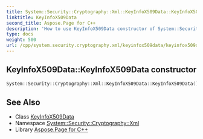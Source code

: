 ```yaml
---
title: System::Security::Cryptography::Xml::KeyInfoX509Data::KeyInfoX509Data constructor
linktitle: KeyInfoX509Data
second_title: Aspose.Page for C++
description: 'How to use KeyInfoX509Data constructor of System::Security::Cryptography::Xml::KeyInfoX509Data class in C++.'
type: docs
weight: 500
url: /cpp/system.security.cryptography.xml/keyinfox509data/keyinfox509data/
---
```

## KeyInfoX509Data::KeyInfoX509Data constructor




```cpp
System::Security::Cryptography::Xml::KeyInfoX509Data::KeyInfoX509Data()
```

## See Also

* Class [KeyInfoX509Data](../)
* Namespace [System::Security::Cryptography::Xml](../../)
* Library [Aspose.Page for C++](../../../)
